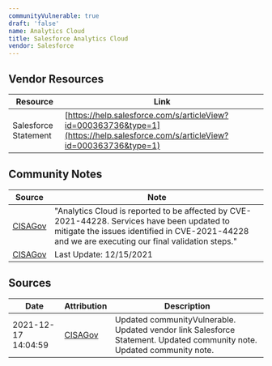 ```yaml
---
communityVulnerable: true
draft: 'false'
name: Analytics Cloud
title: Salesforce Analytics Cloud
vendor: Salesforce
---
```


## Vendor Resources
| Resource | Link |
| --- | --- |
| Salesforce Statement | [https://help.salesforce.com/s/articleView?id=000363736&type=1](https://help.salesforce.com/s/articleView?id=000363736&type=1) |


## Community Notes
| Source | Note |
| --- | --- |
| [CISAGov](https://raw.githubusercontent.com/cisagov/log4j-affected-db/develop/README.md) | "Analytics Cloud is reported to be affected by CVE-2021-44228. Services have been updated to mitigate the issues identified in CVE-2021-44228 and we are executing our final validation steps." |
| [CISAGov](https://raw.githubusercontent.com/cisagov/log4j-affected-db/develop/README.md) | Last Update: 12/15/2021 |

## Sources
| Date | Attribution | Description |
| --- | --- | --- |
| 2021-12-17 14:04:59 | [CISAGov](https://raw.githubusercontent.com/cisagov/log4j-affected-db/develop/README.md) | Updated communityVulnerable. Updated vendor link Salesforce Statement. Updated community note. Updated community note.  |

